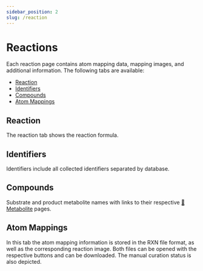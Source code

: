 ```yaml
---
sidebar_position: 2
slug: /reaction
---
```


# Reactions

Each reaction page contains atom mapping data, mapping images, and additional information. The following tabs are available:
- [Reaction](/metamdb-docs/database-query/reaction#reaction)
- [Identifiers](/metamdb-docs/database-query/reaction#identifiers)
- [Compounds](/metamdb-docs/database-query/reaction#compounds)
- [Atom Mappings](/metamdb-docs/database-query/reaction#atom-mappings)

## Reaction
The reaction tab shows the reaction formula.

## Identifiers
Identifiers include all collected identifiers separated by database.

## Compounds
Substrate and product metabolite names with links to their respective [:link: Metabolite](/metamdb-docs/database-query/metabolite) pages.

## Atom Mappings
In this tab the atom mapping information is stored in the RXN file format, as well as the corresponding reaction image. Both files can be opened with the respective buttons and can be downloaded. The manual curation status is also depicted.

